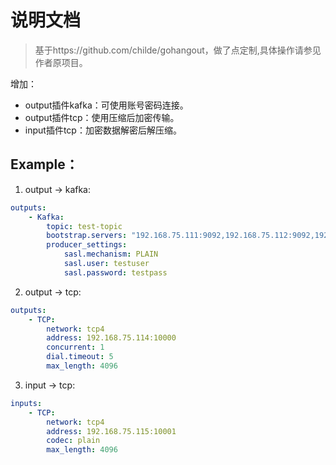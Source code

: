 # 说明文档

> 基于https://github.com/childe/gohangout，做了点定制,具体操作请参见作者原项目。

增加：
- output插件kafka：可使用账号密码连接。
- output插件tcp：使用压缩后加密传输。
- input插件tcp：加密数据解密后解压缩。


## Example：
1. output -> kafka:
```yaml
outputs:
    - Kafka:
        topic: test-topic
        bootstrap.servers: "192.168.75.111:9092,192.168.75.112:9092,192.168.75.113:9092"
        producer_settings:
            sasl.mechanism: PLAIN
            sasl.user: testuser
            sasl.password: testpass
```

2. output -> tcp:
```yaml
outputs:
    - TCP:
        network: tcp4
        address: 192.168.75.114:10000
        concurrent: 1
        dial.timeout: 5
        max_length: 4096
```

3. input -> tcp:
```yaml
inputs:
    - TCP:
        network: tcp4
        address: 192.168.75.115:10001
        codec: plain
        max_length: 4096
```